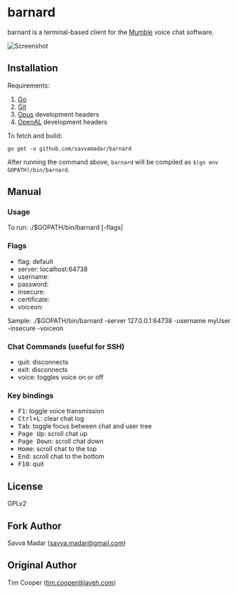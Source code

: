 # barnard

barnard is a terminal-based client for the [Mumble](https://mumble.info) voice
chat software.

![Screenshot](https://i.imgur.com/B8ldT5k.png)

## Installation

Requirements:

1. [Go](https://golang.org/)
2. [Git](https://git-scm.com/)
3. [Opus](https://opus-codec.org/) development headers
4. [OpenAL](http://kcat.strangesoft.net/openal.html) development headers

To fetch and build:

    go get -u github.com/savvamadar/barnard

After running the command above, `barnard` will be compiled as `$(go env GOPATH)/bin/barnard`.

## Manual

### Usage

To run: ./$GOPATH/bin/barnard [-flags]

### Flags

- flag: default
- server: localhost:64738
- username:
- password:
- insecure:
- certificate:
- voiceon:

Sample: ./$GOPATH/bin/barnard -server 127.0.0.1:64738 -username myUser -insecure -voiceon

### Chat Commands (useful for SSH)

- quit: disconnects
- exit: disconnects
- voice: toggles voice on or off

### Key bindings

- <kbd>F1</kbd>: toggle voice transmission
- <kbd>Ctrl+L</kbd>: clear chat log
- <kbd>Tab</kbd>: toggle focus between chat and user tree
- <kbd>Page Up</kbd>: scroll chat up
- <kbd>Page Down</kbd>: scroll chat down
- <kbd>Home</kbd>: scroll chat to the top
- <kbd>End</kbd>: scroll chat to the bottom
- <kbd>F10</kbd>: quit

## License

GPLv2

## Fork Author

Savva Madar (<savva.madar@gmail.com>)

## Original Author

Tim Cooper (<tim.cooper@layeh.com>)
